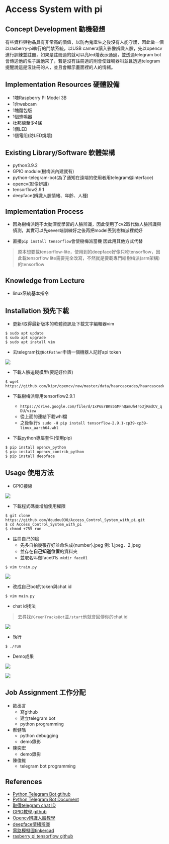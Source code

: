 # Access System with pi

## Concept Development 動機發想

<!-- Why does your team want to build this idea/project?  -->
有些資料與物品具有非常高的價值，以防內鬼誕生之後沒有人能守護，因此做一個以rasberry-pi執行的門禁系統，以USB camera讀入影像辨識人臉，先以opencv進行訓練並註冊，如果是註冊過的就可以亮led燈表示通過，並透過telegram bot會傳送他的名子說他來了，若是沒有註冊過的則會使蜂鳴器叫並且透過telegram提醒說這是沒註冊的人，並且會顯示畫面裡的人的情緒。
## Implementation Resources 硬體設備

<!-- e.g., How many Raspberry Pi? How much you spent on these resources? -->
- 1塊Raspberry Pi Model 3B
- 1台webcam
- 1塊麵包版
- 1個蜂鳴器
- 杜邦線至少4條
- 1個LED
- 1個電阻(防LED燒壞)

   
## Existing Library/Software 軟體架構

<!-- Which libraries do you use while you implement the project -->
- python3.9.2
- GPIO module(樹梅派內建就有)
- python-telegram-bot(為了通知在遠端的使用者用telegram做interface)
- opencv(影像辨識)
- tensorflow2.9.1
- deepface(辨識人臉情緒、年齡、人種)

## Implementation Process

<!-- What kind of problems you encounter, and how did you resolve the issue? -->
- 因為樹梅派跑不太動深度學習的人臉辨識，因此使用了cv2取代做人臉辨識與偵測，其實可以先sever端訓練好之後再把model丟到樹梅派裡就好

- 直接`pip install tensorflow`會使樹梅派當機
因此用其他方式代替
>原本想要載tensorflow-lite，使用到的deepface好像只吃tensorflow，因此載tensorflow lite需要完全改寫，不然就是要載專門給樹梅派(arm架構)的tensorflow
## Knowledge from Lecture

<!-- What kind of knowledge did you use on this project? -->

- linux系統基本指令
## Installation 預先下載

<!-- How do the user install with your project? -->

- 更新/取得最新版本的軟體資訊及下載文字編輯器vim
```
$ sudo apt update
$ sudo apt upgrade
$ sudo apt install vim
```


- 去telegram找`@BotFather`申請一個機器人記好api token

![](https://github.com/doudou030/Access_Control_System_with_pi/blob/main/img/creatbot.jpg?raw=true)



- 下載人臉追蹤模型(要記好位置)
```
$ wget https://github.com/kipr/opencv/raw/master/data/haarcascades/haarcascade_frontalface_default.xml
```
- 下載樹梅派專用tensorflow2.9.1
    - `https://drive.google.com/file/d/1xP6ErBK85SMFnQamUh4ro3jRmdCV_qDU/view`
    - 從上面的連結下載whl檔
    - 之後執行`$ sudo -H pip install tensorflow-2.9.1-cp39-cp39-linux_aarch64.whl`

- 下載python專屬套件(使用pip)
```
$ pip install opencv_python
$ pip install opencv_contrib_python
$ pip install deepface 
```
## Usage 使用方法
<!-- How to use your project -->

- GPIO接線

![](https://github.com/doudou030/Access_Control_System_with_pi/blob/main/img/pin.jpg?raw=true)

- 下載程式碼並增加使用權限
```
$ git clone https://github.com/doudou030/Access_Control_System_with_pi.git
$ cd Access_Control_System_with_pi
$ chmod +755 run
```
- 註冊自己的臉
    - 先多自拍幾張存好並命名成{number}.jpeg 例: 1.jpeg、2.jpeg
    - 並存在**自己知道位置**的資料夾
    - 並取名叫做face01`$ mkdir face01`
```
$ vim train.py
```
![](https://github.com/doudou030/Access_Control_System_with_pi/blob/main/img/train.jpg?raw=true)

- 改成自己bot的token與chat id
```
$ vim main.py
```
- chat id找法 
>去尋找`@GreenTracksBot`並`/start`他就會回傳你的chat id

![](https://github.com/doudou030/Access_Control_System_with_pi/blob/main/img/chatid_with_token.png?raw=true)
- 執行
```
$ ./run
```
- Demo成果

![](https://github.com/doudou030/Access_Control_System_with_pi/blob/main/img/Demo1.jpg?raw=true)

![](https://github.com/doudou030/Access_Control_System_with_pi/blob/main/img/Demo2.jpg?raw=true)

## Job Assignment 工作分配
- 歐丞言
    - 寫github
    - 建立telegram bot
    - python programming
- 郝健皓
    - python debugging
    - demo錄影
- 陳奕宏
    - demo錄影
- 陳俊維
    - telegram bot programming
    

## References

- [Python Telegram Bot  gtihub](https://github.com/python-telegram-bot/python-telegram-bot)
- [Python Telegram Bot Document](https://docs.python-telegram-bot.org/en/stable/index.html)
- [取得telegram chat ID ](https://greentracks.app/index.php/2022/04/08/telegram/)
- [GPIO教學 github](https://github.com/piepie-tw/gpio-game-console)
- [Opencv辨識人臉教學](https://steam.oxxostudio.tw/category/python/ai/ai-face-recognizer.html)
- [deepface情緒辨識](https://steam.oxxostudio.tw/category/python/ai/ai-emotion.html)
- [電路模擬圖tinkercad](https://www.tinkercad.com/dashboard)
- [rasberry pi tensorflow github](https://github.com/Qengineering/TensorFlow-Raspberry-Pi_64-bit)
